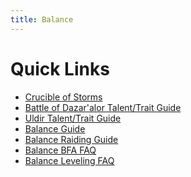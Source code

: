 ```yaml
---
title: Balance
---
```


Quick Links
===
 - [Crucible of Storms](/balance/cos-talents)
 - [Battle of Dazar'alor Talent/Trait Guide](/balance/bod-talents)
 - [Uldir Talent/Trait Guide](/balance/uldir-talents)
 - [Balance Guide](/balance/guide)
 - [Balance Raiding Guide](/balance/2019-01-21-balance_raiding_guide)
 - [Balance BFA FAQ](/balance/2018-08-31-Balance_BFA_FAQ)
 - [Balance Leveling FAQ](/balance/2018-08-10_balance_leveling_faq)
